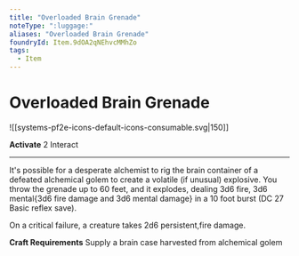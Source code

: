 ```yaml
---
title: "Overloaded Brain Grenade"
noteType: ":luggage:"
aliases: "Overloaded Brain Grenade"
foundryId: Item.9dOA2qNEhvcMMhZo
tags:
  - Item
---
```


# Overloaded Brain Grenade
![[systems-pf2e-icons-default-icons-consumable.svg|150]]

**Activate** 2 Interact

* * *

It's possible for a desperate alchemist to rig the brain container of a defeated alchemical golem to create a volatile (if unusual) explosive. You throw the grenade up to 60 feet, and it explodes, dealing 3d6 fire, 3d6 mental{3d6 fire damage and 3d6 mental damage} in a 10 foot burst (DC 27 Basic reflex save).

On a critical failure, a creature takes 2d6 persistent,fire damage.

**Craft Requirements** Supply a brain case harvested from alchemical golem
